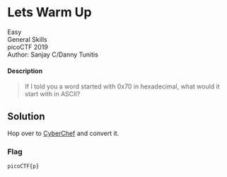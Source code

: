 # Lets Warm Up
Easy\
General Skills\
picoCTF 2019\
Author: Sanjay C/Danny Tunitis
#### Description
> If I told you a word started with 0x70 in hexadecimal, what would it start with in ASCII?
## Solution
Hop over to [CyberChef](https://gchq.github.io/CyberChef/#recipe=From_Hex('Space')&input=NzA) and convert it.
### Flag
`picoCTF{p}`
